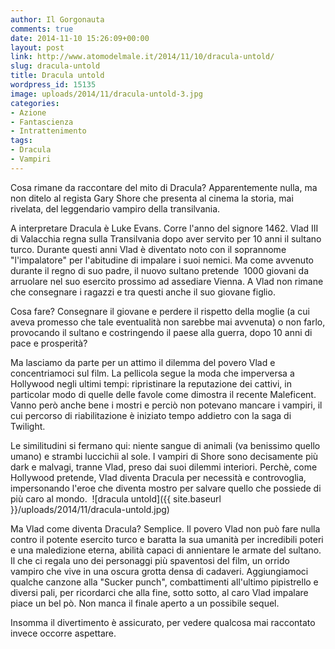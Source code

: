 ```yaml
---
author: Il Gorgonauta
comments: true
date: 2014-11-10 15:26:09+00:00
layout: post
link: http://www.atomodelmale.it/2014/11/10/dracula-untold/
slug: dracula-untold
title: Dracula untold
wordpress_id: 15135
image: uploads/2014/11/dracula-untold-3.jpg
categories:
- Azione
- Fantascienza
- Intrattenimento
tags:
- Dracula
- Vampiri
---
```


Cosa rimane da raccontare del mito di Dracula? Apparentemente nulla, ma non ditelo al regista Gary Shore che presenta al cinema la storia, mai rivelata, del leggendario vampiro della transilvania.

A interpretare Dracula è Luke Evans. Corre l'anno del signore 1462. Vlad III di Valacchia regna sulla Transilvania dopo aver servito per 10 anni il sultano turco. Durante questi anni Vlad è diventato noto con il soprannome "l'impalatore" per l'abitudine di impalare i suoi nemici. Ma come avvenuto durante il regno di suo padre, il nuovo sultano pretende  1000 giovani da arruolare nel suo esercito prossimo ad assediare Vienna. A Vlad non rimane che consegnare i ragazzi e tra questi anche il suo giovane figlio.

Cosa fare? Consegnare il giovane e perdere il rispetto della moglie (a cui aveva promesso che tale eventualità non sarebbe mai avvenuta) o non farlo, provocando il sultano e costringendo il paese alla guerra, dopo 10 anni di pace e prosperità?

Ma lasciamo da parte per un attimo il dilemma del povero Vlad e concentriamoci sul film. La pellicola segue la moda che imperversa a Hollywood negli ultimi tempi: ripristinare la reputazione dei cattivi, in particolar modo di quelle delle favole come dimostra il recente Maleficent. Vanno però anche bene i mostri e perciò non potevano mancare i vampiri, il cui percorso di riabilitazione è iniziato tempo addietro con la saga di Twilight.

Le similitudini si fermano qui: niente sangue di animali (va benissimo quello umano) e strambi luccichii al sole. I vampiri di Shore sono decisamente più dark e malvagi, tranne Vlad, preso dai suoi dilemmi interiori. Perchè, come Hollywood pretende, Vlad diventa Dracula per necessità e controvoglia, impersonando l'eroe che diventa mostro per salvare quello che possiede di più caro al mondo.  ![dracula untold]({{ site.baseurl }}/uploads/2014/11/dracula-untold.jpg)

Ma Vlad come diventa Dracula? Semplice. Il povero Vlad non può fare nulla contro il potente esercito turco e baratta la sua umanità per incredibili poteri e una maledizione eterna, abilità capaci di annientare le armate del sultano. Il che ci regala uno dei personaggi più spaventosi del film, un orrido vampiro che vive in una oscura grotta densa di cadaveri. Aggiungiamoci qualche canzone alla "Sucker punch", combattimenti all'ultimo pipistrello e diversi pali, per ricordarci che alla fine, sotto sotto, al caro Vlad impalare piace un bel pò. Non manca il finale aperto a un possibile sequel.

Insomma il divertimento è assicurato, per vedere qualcosa mai raccontato invece occorre aspettare.
